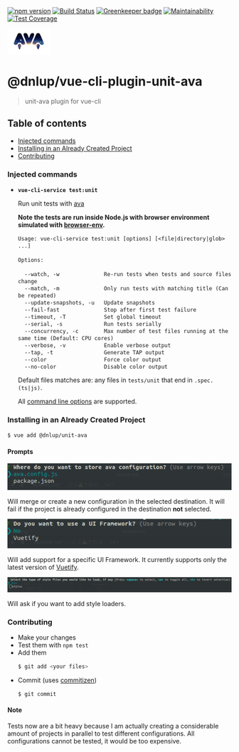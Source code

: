 [![npm version](https://badge.fury.io/js/%40dnlup%2Fvue-cli-plugin-unit-ava.svg)](https://badge.fury.io/js/%40dnlup%2Fvue-cli-plugin-unit-ava)
[![Build Status](https://travis-ci.com/dnlup/vue-cli-plugin-unit-ava.svg?token=zu3SxXGFaq3y1hcTQfC6&branch=master)](https://travis-ci.com/dnlup/vue-cli-plugin-unit-ava) [![Greenkeeper badge](https://badges.greenkeeper.io/dnlup/vue-cli-plugin-unit-ava.svg?token=afd39f2e241ccb41748b27d5b16c32d4a8922b23319dbd178352c5a12aa4c967&ts=1552668377939)](https://greenkeeper.io/)
[![Maintainability](https://api.codeclimate.com/v1/badges/24a9748c22097d1f5cf8/maintainability)](https://codeclimate.com/github/dnlup/vue-cli-plugin-unit-ava/maintainability)
[![Test Coverage](https://api.codeclimate.com/v1/badges/24a9748c22097d1f5cf8/test_coverage)](https://codeclimate.com/github/dnlup/vue-cli-plugin-unit-ava/test_coverage)

<img src="ava.png" height=60>

# @dnlup/vue-cli-plugin-unit-ava

> unit-ava plugin for vue-cli


## Table of contents
* [Injected commands](#injected-commands)
* [Installing in an Already Created Project](#installing-in-an-already-created-project)
* [Contributing](#contributing)

### Injected commands

- **`vue-cli-service test:unit`**

  Run unit tests with [ava](https://github.com/avajs/ava)

  **Note the tests are run inside Node.js with browser environment simulated with [browser-env](https://github.com/lukechilds/browser-env).**

  ```
  Usage: vue-cli-service test:unit [options] [<file|directory|glob> ...]

  Options:

    --watch, -w              Re-run tests when tests and source files change
    --match, -m              Only run tests with matching title (Can be repeated)
    --update-snapshots, -u   Update snapshots
    --fail-fast              Stop after first test failure
    --timeout, -T            Set global timeout
    --serial, -s             Run tests serially
    --concurrency, -c        Max number of test files running at the same time (Default: CPU cores)
    --verbose, -v            Enable verbose output
    --tap, -t                Generate TAP output
    --color                  Force color output
    --no-color               Disable color output
  ```

  Default files matches are: any files in `tests/unit` that end in `.spec.(ts|js)`.

  All [command line options](https://github.com/avajs/ava/blob/master/docs/05-command-line.md) are supported.

### Installing in an Already Created Project

```bash
$ vue add @dnlup/unit-ava
```

#### Prompts
![prompt_1](./assets/prompt_1.png)

Will merge or create a new configuration in the selected destination. It will fail if the project is already configured in the destination **not** selected.

![prompt_2](./assets/prompt_2.png)

Will add support for a specific UI Framework. It currently supports only the latest version of [Vuetify](https://vuetifyjs.com/en/).

![prompt_3](./assets/prompt_3.png)

Will ask if you want to add style loaders.

### Contributing

* Make your changes
* Test them with `npm test`
* Add them
  ```bash
  $ git add <your files>
  ```
* Commit (uses [commitizen](https://github.com/commitizen/cz-cli))
  ```bash
  $ git commit
  ```

#### Note
Tests now are a bit heavy because I am actually creating a considerable amount of projects in parallel to test different configurations.
All configurations cannot be tested, it would be too expensive.
